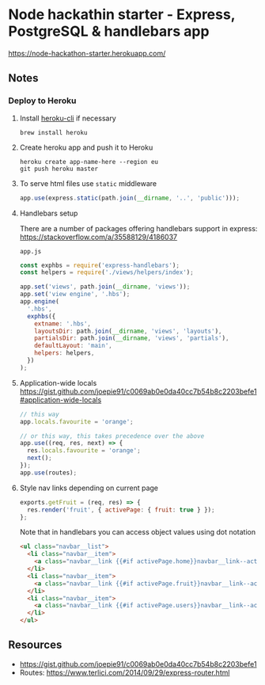 # Node hackathin starter - Express, PostgreSQL & handlebars app

https://node-hackathon-starter.herokuapp.com/

## Notes

### Deploy to Heroku

1. Install [heroku-cli](https://devcenter.heroku.com/articles/heroku-cli) if necessary

    ```
    brew install heroku
    ```

1. Create heroku app and push it to Heroku

    ```
    heroku create app-name-here --region eu
    git push heroku master
    ```

1. To serve html files use `static` middleware

    ```js
    app.use(express.static(path.join(__dirname, '..', 'public')));
    ```

1. Handlebars setup

    There are a number of packages offering handlebars support in express: https://stackoverflow.com/a/35588129/4186037

    `app.js`
    ```js
    const exphbs = require('express-handlebars');
    const helpers = require('./views/helpers/index');

    app.set('views', path.join(__dirname, 'views'));
    app.set('view engine', '.hbs');
    app.engine(
      '.hbs',
      exphbs({
        extname: '.hbs',
        layoutsDir: path.join(__dirname, 'views', 'layouts'),
        partialsDir: path.join(__dirname, 'views', 'partials'),
        defaultLayout: 'main',
        helpers: helpers,
      })
    );
    ```

1. Application-wide locals https://gist.github.com/joepie91/c0069ab0e0da40cc7b54b8c2203befe1#application-wide-locals

    ```js
    // this way
    app.locals.favourite = 'orange';

    // or this way, this takes precedence over the above
    app.use((req, res, next) => {
      res.locals.favourite = 'orange';
      next();
    });
    app.use(routes);
    ```

1. Style nav links depending on current page

    ```js
    exports.getFruit = (req, res) => {
      res.render('fruit', { activePage: { fruit: true } });
    };
    ```

    Note that in handlebars you can access object values using dot notation
    ```html
    <ul class="navbar__list">
      <li class="navbar__item">
        <a class="navbar__link {{#if activePage.home}}navbar__link--active{{/if}}" href="/">Home</a>
      </li>
      <li class="navbar__item">
        <a class="navbar__link {{#if activePage.fruit}}navbar__link--active{{/if}}" href="/fruit">Fruit</a>
      </li>
      <li class="navbar__item">
        <a class="navbar__link {{#if activePage.users}}navbar__link--active{{/if}}" href="/users">Users</a>
      </li>
    </ul>
    ```

## Resources

- https://gist.github.com/joepie91/c0069ab0e0da40cc7b54b8c2203befe1
- Routes: https://www.terlici.com/2014/09/29/express-router.html
